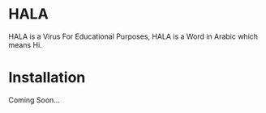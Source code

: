 # HALA
HALA is a Virus For Educational Purposes, HALA is a Word in Arabic which means Hi.
# Installation 
Coming Soon...
